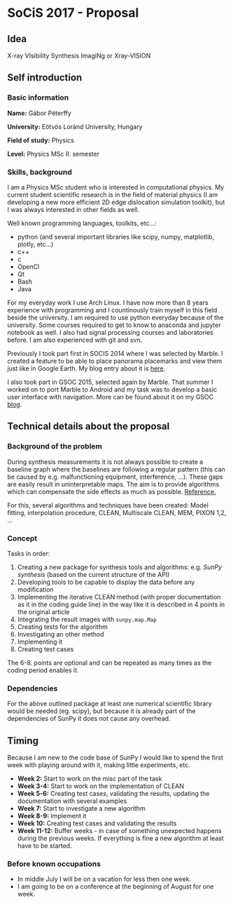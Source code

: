 # SoCiS 2017 - Proposal

## Idea

X-ray VIsibility Synthesis ImagiNg or Xray-VISION

## Self introduction

### Basic information

**Name:** Gábor Péterffy

**University:** Eötvös Loránd University, Hungary

**Field of study:** Physics

**Level:** Physics MSc II. semester

### Skills, background

I am a Physics MSc student who is interested in computational physics. My current student scientific research is in the field of material physics (I am developing a new more efficient 2D edge dislocation simulation toolkit), but I was always interested in other fields as well.

Well known programming languages, toolkits, etc...:

* python (and several important libraries like scipy, numpy, matplotlib, plotly, etc...)
* c++
* c
* OpenCl
* Qt
* Bash
* Java

For my everyday work I use Arch Linux. I have now more than 8 years experience with programming and I countinously train myself in this field beside the university. I am required to use python everyday because of the university. Some courses required to get to know to anaconda and jupyter notebook as well. I also had signal processing courses and laboratories before. I am also experienced with git and svn.

Previously I took part first in SOCIS 2014 where I was selected by Marble. I created a feature to be able to place panorama placemarks and view them just like in Google Earth. My blog entry about it is [here](http://pgabor.blogspot.com/2014/09/socis-2014-is-over.html).

I also took part in GSOC 2015, selected again by Marble. That summer I worked on to port Marble to Android and my task was to develop a basic user interface with navigation. More can be found about it on my GSOC [blog](http://pgabor.blogspot.com).

## Technical details about the proposal

### Background of the problem

During synthesis measurements it is not always possible to create a baseline graph where the baselines are following a regular pattern (this can be caused by e.g. malfunctioning equipment, interference, ...). These gaps are easily result in uninterpretable maps. The aim is to provide algorithms which can compensate the side effects as much as possible. [Reference.](http://adsabs.harvard.edu/abs/1974A%26AS...15..417H)

For this, several algorithms and techniques have been created: Model fitting, interpolation procedure, CLEAN, Multiscale CLEAN, MEM, PIXON 1,2, ...

### Concept

Tasks in order:

1. Creating a new package for synthesis tools and algorithms:  e.g. _SunPy synthesis_ (based on the current structure of the API)
1. Developing tools to be capable to display the data before any modification
1. Implementing the iterative CLEAN method (with proper documentation as it in the coding guide line) in the way like it is described in 4 points in the original article
1. Integrating the result images with `sunpy.map.Map`
1. Creating tests for the algorithm
1. Investigating an other method
1. Implementing it
1. Creating test cases

The 6-8. points are optional and can be repeated as many times as the coding period enables it.

### Dependencies

For the above outlined package at least one numerical scientific library would be needed (eg. scipy), but because it is already part of the dependencies of SunPy it does not cause any overhead.

## Timing

Because I am new to the code base of SunPy I would like to spend the first week with playing around with it, making little experiments, etc.

* **Week 2:** Start to work on the misc part of the task
* **Week 3-4:** Start to work on the implementation of CLEAN
* **Week 5-6:** Creating test cases, validating the results, updating the documentation with several examples
* **Week 7:** Start to investigate a new algorithm
* **Week 8-9:** Implement it
* **Week 10:** Creating test cases and validating the results
* **Week 11-12:** Buffer weeks - in case of something unexpected happens during the previous weeks. If everything is fine a new algorithm at least have to be started.

### Before known occupations

* In middle July I will be on a vacation for less then one week.
* I am going to be on a conference at the beginning of August for one week.
